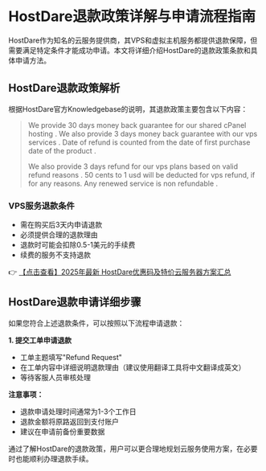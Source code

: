 # HostDare退款政策详解与申请流程指南

HostDare作为知名的云服务提供商，其VPS和虚拟主机服务都提供退款保障，但需要满足特定条件才能成功申请。本文将详细介绍HostDare的退款政策条款和具体申请方法。

## HostDare退款政策解析

根据HostDare官方Knowledgebase的说明，其退款政策主要包含以下内容：

> We provide 30 days money back guarantee for our shared cPanel hosting . We also provide 3 days money back guarantee with our vps services . Date of refund is counted from the date of first purchase date of the product .
> 
> We also provide 3 days refund for our vps plans based on valid refund reasons . 50 cents to 1 usd will be deducted for vps refund, if for any reasons. Any renewed service is non refundable .

### VPS服务退款条件

- 需在购买后3天内申请退款
- 必须提供合理的退款理由
- 退款时可能会扣除0.5-1美元的手续费
- 续费的服务不支持退款

👉 [【点击查看】2025年最新 HostDare优惠码及特价云服务器方案汇总](https://bit.ly/hostdare)

## HostDare退款申请详细步骤

如果您符合上述退款条件，可以按照以下流程申请退款：

**1. 提交工单申请退款**

- 工单主题填写"Refund Request"
- 在工单内容中详细说明退款理由（建议使用翻译工具将中文翻译成英文）
- 等待客服人员审核处理

**注意事项：**

- 退款申请处理时间通常为1-3个工作日
- 退款金额将原路返回到支付账户
- 建议在申请前备份重要数据

通过了解HostDare的退款政策，用户可以更合理地规划云服务使用方案，在必要时也能顺利办理退款手续。